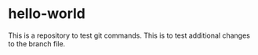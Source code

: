 # hello-world
This is a repository to test git commands.
This is to test additional changes to the branch file.
